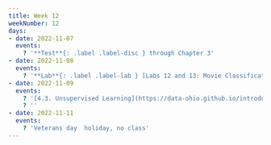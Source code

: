 ```yaml
---
title: Week 12
weekNumber: 12
days:
- date: 2022-11-07
  events:
    ? '**Test**{: .label .label-disc } through Chapter 3'
- date: 2022-11-08
  events:
    ? '**Lab**{: .label .label-lab } [Labs 12 and 13: Movie Classification](https://jupyterhub.academic.kube.ohio.edu/hub/user-redirect/git-pull?repo=https%3A%2F%2Fgithub.com%2Fdata-ohio%2FMATH2530_Fall22-23&urlpath=lab%2Ftree%2FMATH2530_Fall22-23%2Flab%2Flab12-13%2Flab12-13.ipynb&branch=main)'
- date: 2022-11-09
  events:
    ? '[4.3. Unsupervised Learning](https://data-ohio.github.io/introductory-data-science/4/3/4_3_unsupervised.html)'
    ? ''
- date: 2022-11-11
  events:
    ? 'Veterans day  holiday, no class'
---
```

